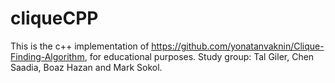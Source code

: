 cliqueCPP
=========
This is the c++ implementation of https://github.com/yonatanvaknin/Clique-Finding-Algorithm, for educational purposes.
Study group: Tal Giler, Chen Saadia, Boaz Hazan and Mark Sokol.
